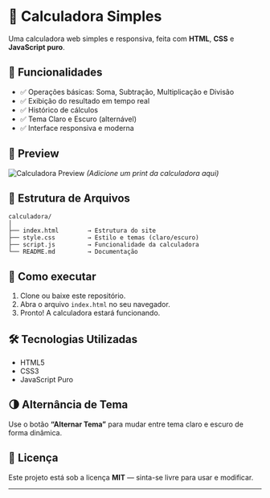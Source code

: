 # 🧮 Calculadora Simples

Uma calculadora web simples e responsiva, feita com **HTML**, **CSS** e **JavaScript puro**.

## 🚀 Funcionalidades

* ✅ Operações básicas: Soma, Subtração, Multiplicação e Divisão
* ✅ Exibição do resultado em tempo real
* ✅ Histórico de cálculos
* ✅ Tema Claro e Escuro (alternável)
* ✅ Interface responsiva e moderna

## 🎨 Preview

![Calculadora Preview](https://via.placeholder.com/600x400?text=Calculadora+Preview)
*(Adicione um print da calculadora aqui)*

## 📁 Estrutura de Arquivos

```
calculadora/
│
├── index.html        → Estrutura do site
├── style.css         → Estilo e temas (claro/escuro)
├── script.js         → Funcionalidade da calculadora
└── README.md         → Documentação
```

## 🚦 Como executar

1. Clone ou baixe este repositório.
2. Abra o arquivo `index.html` no seu navegador.
3. Pronto! A calculadora estará funcionando.

## 🛠 Tecnologias Utilizadas

* HTML5
* CSS3
* JavaScript Puro

## 🌗 Alternância de Tema

Use o botão **“Alternar Tema”** para mudar entre tema claro e escuro de forma dinâmica.

## 📜 Licença

Este projeto está sob a licença **MIT** — sinta-se livre para usar e modificar.

---

> 
